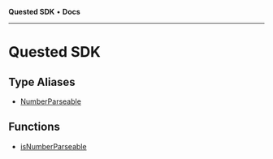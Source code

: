 **Quested SDK** • **Docs**

***

# Quested SDK

## Type Aliases

- [NumberParseable](type-aliases/NumberParseable.md)

## Functions

- [isNumberParseable](functions/isNumberParseable.md)
